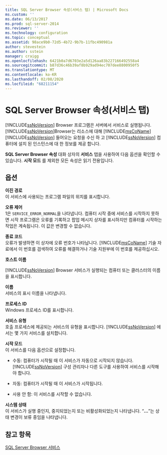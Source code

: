 ```yaml
---
title: SQL Server Browser 속성(서비스 탭) | Microsoft Docs
ms.custom: ''
ms.date: 06/13/2017
ms.prod: sql-server-2014
ms.reviewer: ''
ms.technology: configuration
ms.topic: conceptual
ms.assetid: 98ace9b0-72d5-4b72-9b7b-11fbc490981a
author: stevestein
ms.author: sstein
manager: craigg
ms.openlocfilehash: 6421b0a7d6703e2a5d126aa83b227166492558a4
ms.sourcegitcommit: b87d36c46b39af8b929ad94ec707dee8800950f5
ms.translationtype: MT
ms.contentlocale: ko-KR
ms.lasthandoff: 02/08/2020
ms.locfileid: "68211154"
---
```

# <a name="sql-server-browser-properties-service-tab"></a>SQL Server Browser 속성(서비스 탭)
  
  [!INCLUDE[ssNoVersion](../../includes/ssnoversion-md.md)] Browser 프로그램은 서버에서 서비스로 실행됩니다. [!INCLUDE[ssNoVersion](../../includes/ssnoversion-md.md)]Browser는 리소스에 대해 [!INCLUDE[msCoName](../../includes/msconame-md.md)] [!INCLUDE[ssNoVersion](../../includes/ssnoversion-md.md)] 들어오는 요청을 수신 하 고 [!INCLUDE[ssNoVersion](../../includes/ssnoversion-md.md)] 컴퓨터에 설치 된 인스턴스에 대 한 정보를 제공 합니다.  
  
 
  **SQL Server Browser 속성** 대화 상자의 **서비스** 탭을 사용하여 다음 옵션을 확인할 수 있습니다. 
  **시작 모드** 를 제외한 모든 속성은 읽기 전용입니다.  
  
## <a name="options"></a>옵션  
 **이진 경로**  
 이 서비스에 사용되는 프로그램 파일의 위치를 표시합니다.  
  
 **오류 제어**  
 1은 `SERVICE_ERROR_NORMAL`을 나타냅니다. 컴퓨터 시작 중에 서비스를 시작하지 못하면 시작 프로그램은 오류를 기록하고 팝업 메시지 상자를 표시하지만 컴퓨터를 시작하는 작업은 계속됩니다. 이 값은 변경할 수 없습니다.  
  
 **종료 코드**  
 오류가 발생하면 이 상자에 오류 번호가 나타납니다. 
  [!INCLUDE[msCoName](../../includes/msconame-md.md)] 기술 자료에서 이 번호를 검색하여 오류를 해결하거나 기술 지원부에 이 번호를 제공하십시오.  
  
 **호스트 이름**  
 
  [!INCLUDE[ssNoVersion](../../includes/ssnoversion-md.md)] Browser 서비스가 실행되는 컴퓨터 또는 클러스터의 이름을 표시합니다.  
  
 **이름**  
 서비스의 표시 이름을 나타냅니다.  
  
 **프로세스 ID**  
 Windows 프로세스 ID를 표시합니다.  
  
 **서비스 유형**  
 호출 프로세스에 제공되는 서비스의 유형을 표시합니다. 
  [!INCLUDE[ssNoVersion](../../includes/ssnoversion-md.md)] 에서는 몇 가지 서비스를 설치합니다.  
  
 **시작 모드**  
 이 서비스를 다음 옵션으로 설정합니다.  
  
-   수동: 컴퓨터가 시작될 때 이 서비스가 자동으로 시작되지 않습니다. 
  [!INCLUDE[ssNoVersion](../../includes/ssnoversion-md.md)] 구성 관리자나 다른 도구를 사용하여 서비스를 시작해야 합니다.  
  
-   자동: 컴퓨터가 시작될 때 이 서비스가 시작됩니다.  
  
-   사용 안 함: 이 서비스를 시작할 수 없습니다.  
  
 **시스템 상태**  
 이 서비스가 실행 중인지, 중지되었는지 또는 비활성화되었는지 나타냅니다. “**...**”는 상태 변경이 보류 중임을 나타냅니다.  
  
## <a name="see-also"></a>참고 항목  
 [SQL Server Browser 서비스](../../../2014/tools/configuration-manager/sql-server-browser-service.md)  
  
  
